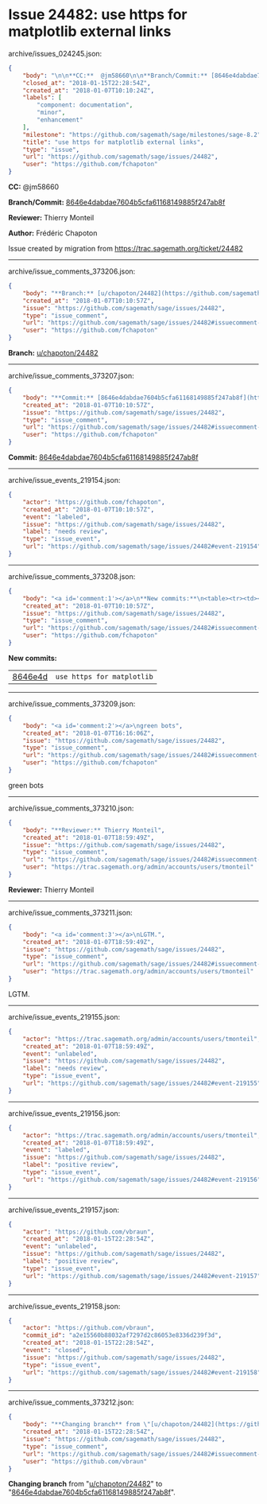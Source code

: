 # Issue 24482: use https for matplotlib external links

archive/issues_024245.json:
```json
{
    "body": "\n\n**CC:**  @jm58660\n\n**Branch/Commit:** [8646e4dabdae7604b5cfa61168149885f247ab8f](https://github.com/sagemath/sagetrac-mirror/commit/8646e4dabdae7604b5cfa61168149885f247ab8f)\n\n**Reviewer:** Thierry Monteil\n\n**Author:** Fr\u00e9d\u00e9ric Chapoton\n\nIssue created by migration from https://trac.sagemath.org/ticket/24482\n\n",
    "closed_at": "2018-01-15T22:28:54Z",
    "created_at": "2018-01-07T10:10:24Z",
    "labels": [
        "component: documentation",
        "minor",
        "enhancement"
    ],
    "milestone": "https://github.com/sagemath/sage/milestones/sage-8.2",
    "title": "use https for matplotlib external links",
    "type": "issue",
    "url": "https://github.com/sagemath/sage/issues/24482",
    "user": "https://github.com/fchapoton"
}
```


**CC:**  @jm58660

**Branch/Commit:** [8646e4dabdae7604b5cfa61168149885f247ab8f](https://github.com/sagemath/sagetrac-mirror/commit/8646e4dabdae7604b5cfa61168149885f247ab8f)

**Reviewer:** Thierry Monteil

**Author:** Frédéric Chapoton

Issue created by migration from https://trac.sagemath.org/ticket/24482





---

archive/issue_comments_373206.json:
```json
{
    "body": "**Branch:** [u/chapoton/24482](https://github.com/sagemath/sagetrac-mirror/tree/u/chapoton/24482)",
    "created_at": "2018-01-07T10:10:57Z",
    "issue": "https://github.com/sagemath/sage/issues/24482",
    "type": "issue_comment",
    "url": "https://github.com/sagemath/sage/issues/24482#issuecomment-373206",
    "user": "https://github.com/fchapoton"
}
```

**Branch:** [u/chapoton/24482](https://github.com/sagemath/sagetrac-mirror/tree/u/chapoton/24482)



---

archive/issue_comments_373207.json:
```json
{
    "body": "**Commit:** [8646e4dabdae7604b5cfa61168149885f247ab8f](https://github.com/sagemath/sagetrac-mirror/commit/8646e4dabdae7604b5cfa61168149885f247ab8f)",
    "created_at": "2018-01-07T10:10:57Z",
    "issue": "https://github.com/sagemath/sage/issues/24482",
    "type": "issue_comment",
    "url": "https://github.com/sagemath/sage/issues/24482#issuecomment-373207",
    "user": "https://github.com/fchapoton"
}
```

**Commit:** [8646e4dabdae7604b5cfa61168149885f247ab8f](https://github.com/sagemath/sagetrac-mirror/commit/8646e4dabdae7604b5cfa61168149885f247ab8f)



---

archive/issue_events_219154.json:
```json
{
    "actor": "https://github.com/fchapoton",
    "created_at": "2018-01-07T10:10:57Z",
    "event": "labeled",
    "issue": "https://github.com/sagemath/sage/issues/24482",
    "label": "needs review",
    "type": "issue_event",
    "url": "https://github.com/sagemath/sage/issues/24482#event-219154"
}
```



---

archive/issue_comments_373208.json:
```json
{
    "body": "<a id='comment:1'></a>\n**New commits:**\n<table><tr><td><a href=\"https://github.com/sagemath/sagetrac-mirror/commit/8646e4dabdae7604b5cfa61168149885f247ab8f\">8646e4d</a></td><td><code>use https for matplotlib</code></td></tr></table>\n",
    "created_at": "2018-01-07T10:10:57Z",
    "issue": "https://github.com/sagemath/sage/issues/24482",
    "type": "issue_comment",
    "url": "https://github.com/sagemath/sage/issues/24482#issuecomment-373208",
    "user": "https://github.com/fchapoton"
}
```

<a id='comment:1'></a>
**New commits:**
<table><tr><td><a href="https://github.com/sagemath/sagetrac-mirror/commit/8646e4dabdae7604b5cfa61168149885f247ab8f">8646e4d</a></td><td><code>use https for matplotlib</code></td></tr></table>




---

archive/issue_comments_373209.json:
```json
{
    "body": "<a id='comment:2'></a>\ngreen bots",
    "created_at": "2018-01-07T16:16:06Z",
    "issue": "https://github.com/sagemath/sage/issues/24482",
    "type": "issue_comment",
    "url": "https://github.com/sagemath/sage/issues/24482#issuecomment-373209",
    "user": "https://github.com/fchapoton"
}
```

<a id='comment:2'></a>
green bots



---

archive/issue_comments_373210.json:
```json
{
    "body": "**Reviewer:** Thierry Monteil",
    "created_at": "2018-01-07T18:59:49Z",
    "issue": "https://github.com/sagemath/sage/issues/24482",
    "type": "issue_comment",
    "url": "https://github.com/sagemath/sage/issues/24482#issuecomment-373210",
    "user": "https://trac.sagemath.org/admin/accounts/users/tmonteil"
}
```

**Reviewer:** Thierry Monteil



---

archive/issue_comments_373211.json:
```json
{
    "body": "<a id='comment:3'></a>\nLGTM.",
    "created_at": "2018-01-07T18:59:49Z",
    "issue": "https://github.com/sagemath/sage/issues/24482",
    "type": "issue_comment",
    "url": "https://github.com/sagemath/sage/issues/24482#issuecomment-373211",
    "user": "https://trac.sagemath.org/admin/accounts/users/tmonteil"
}
```

<a id='comment:3'></a>
LGTM.



---

archive/issue_events_219155.json:
```json
{
    "actor": "https://trac.sagemath.org/admin/accounts/users/tmonteil",
    "created_at": "2018-01-07T18:59:49Z",
    "event": "unlabeled",
    "issue": "https://github.com/sagemath/sage/issues/24482",
    "label": "needs review",
    "type": "issue_event",
    "url": "https://github.com/sagemath/sage/issues/24482#event-219155"
}
```



---

archive/issue_events_219156.json:
```json
{
    "actor": "https://trac.sagemath.org/admin/accounts/users/tmonteil",
    "created_at": "2018-01-07T18:59:49Z",
    "event": "labeled",
    "issue": "https://github.com/sagemath/sage/issues/24482",
    "label": "positive review",
    "type": "issue_event",
    "url": "https://github.com/sagemath/sage/issues/24482#event-219156"
}
```



---

archive/issue_events_219157.json:
```json
{
    "actor": "https://github.com/vbraun",
    "created_at": "2018-01-15T22:28:54Z",
    "event": "unlabeled",
    "issue": "https://github.com/sagemath/sage/issues/24482",
    "label": "positive review",
    "type": "issue_event",
    "url": "https://github.com/sagemath/sage/issues/24482#event-219157"
}
```



---

archive/issue_events_219158.json:
```json
{
    "actor": "https://github.com/vbraun",
    "commit_id": "a2e15560b88032af7297d2c86053e8336d239f3d",
    "created_at": "2018-01-15T22:28:54Z",
    "event": "closed",
    "issue": "https://github.com/sagemath/sage/issues/24482",
    "type": "issue_event",
    "url": "https://github.com/sagemath/sage/issues/24482#event-219158"
}
```



---

archive/issue_comments_373212.json:
```json
{
    "body": "**Changing branch** from \"[u/chapoton/24482](https://github.com/sagemath/sagetrac-mirror/tree/u/chapoton/24482)\" to \"[8646e4dabdae7604b5cfa61168149885f247ab8f](https://github.com/sagemath/sagetrac-mirror/commit/8646e4dabdae7604b5cfa61168149885f247ab8f)\".",
    "created_at": "2018-01-15T22:28:54Z",
    "issue": "https://github.com/sagemath/sage/issues/24482",
    "type": "issue_comment",
    "url": "https://github.com/sagemath/sage/issues/24482#issuecomment-373212",
    "user": "https://github.com/vbraun"
}
```

**Changing branch** from "[u/chapoton/24482](https://github.com/sagemath/sagetrac-mirror/tree/u/chapoton/24482)" to "[8646e4dabdae7604b5cfa61168149885f247ab8f](https://github.com/sagemath/sagetrac-mirror/commit/8646e4dabdae7604b5cfa61168149885f247ab8f)".
